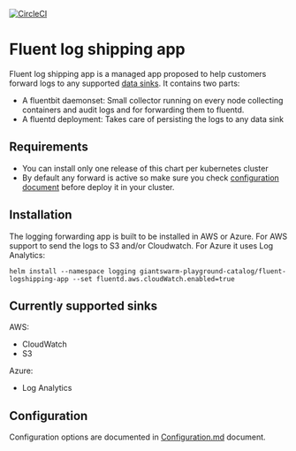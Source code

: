 
[![CircleCI](https://circleci.com/gh/giantswarm/fluent-logshipping-app.svg?style=shield)](https://circleci.com/gh/giantswarm/fluent-logshipping-app)

# Fluent log shipping app

Fluent log shipping app is a managed app proposed to help customers forward logs to any supported [data sinks](#Currently_supported_sinks). 
It contains two parts: 
- A fluentbit daemonset: Small collector running on every node collecting containers and audit logs and for forwarding them to fluentd.
- A fluentd deployment: Takes care of persisting the logs to any data sink

## Requirements

- You can install only one release of this chart per kubernetes cluster
- By default any forward is active so make sure you check [configuration document](helm/fluent-logshipping-app/Configuration.md) before deploy it in your cluster.

## Installation

The logging forwarding app is built to be installed in AWS or Azure. For AWS support to send the logs to S3 and/or Cloudwatch. For Azure it uses Log Analytics:

```text
helm install --namespace logging giantswarm-playground-catalog/fluent-logshipping-app --set fluentd.aws.cloudWatch.enabled=true 
```

## Currently supported sinks

AWS:
- CloudWatch
- S3

Azure:
- Log Analytics

## Configuration

Configuration options are documented in [Configuration.md](helm/fluent-logshipping-app/Configuration.md) document.
